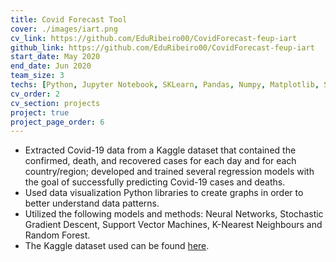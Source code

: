 ```yaml
---
title: Covid Forecast Tool
cover: ./images/iart.png
cv_link: https://github.com/EduRibeiro00/CovidForecast-feup-iart
github_link: https://github.com/EduRibeiro00/CovidForecast-feup-iart
start_date: May 2020
end_date: Jun 2020
team_size: 3
techs: [Python, Jupyter Notebook, SKLearn, Pandas, Numpy, Matplotlib, Seaborn, Kaggle datasets]
cv_order: 2
cv_section: projects
project: true
project_page_order: 6
---
```

* Extracted Covid-19 data from a Kaggle dataset that contained the confirmed, death, and recovered cases for each day and for each country/region; developed and trained several regression models with the goal of successfully predicting Covid-19 cases and deaths.
* Used data visualization Python libraries to create graphs in order to better understand data patterns.
* Utilized the following models and methods: Neural Networks, Stochastic Gradient Descent, Support Vector Machines, K-Nearest Neighbours and Random Forest.
* The Kaggle dataset used can be found [here](https://www.kaggle.com/imdevskp/corona-virus-report?select=covid_19_clean_complete.csv).
